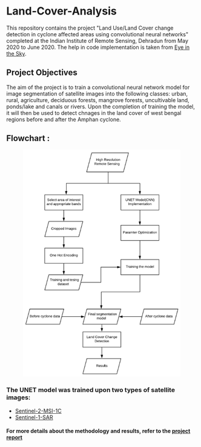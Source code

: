 # Land-Cover-Analysis

This repository contains the project "Land Use/Land Cover change detection in cyclone affected areas using convolutional neural networks" completed at the Indian Institute of Remote Sensing, Dehradun from May 2020 to June 2020. The help in code implementation is taken from [Eye in the Sky](https://github.com/manideep2510/eye-in-the-sky).

## Project Objectives

The aim of the project is to train a convolutional neural network model for image segmentation of satellite images into the following classes: urban, rural, agriculture, deciduous forests, mangrove forests, uncultivable land, ponds/lake and canals or rivers. Upon the completion of training the model, it will then be used to detect chnages in the land cover of west bengal regions before and after the Amphan cyclone.

## Flowchart :

<p align="center">
    <img src="images/flowchart.png" height=600 />
</p>


### The UNET model was trained upon two types of satellite images:

* [Sentinel-2-MSI-1C](Sentinel-2-MSI-1C:4-bands)  
* [Sentinel-1-SAR](Sentinel-1-SAR:1-band)  

#### For more details about the methodology and results, refer to the [project report](Report.pdf)
